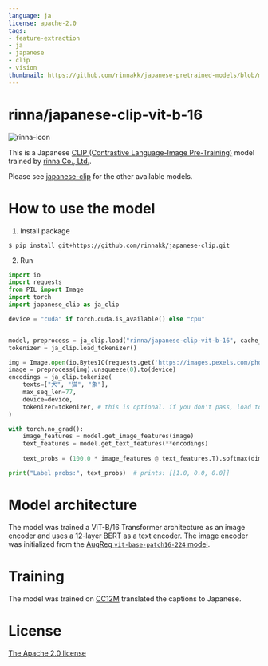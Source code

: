 ```yaml
---
language: ja
license: apache-2.0
tags:
- feature-extraction
- ja
- japanese
- clip
- vision
thumbnail: https://github.com/rinnakk/japanese-pretrained-models/blob/master/rinna.png
---
```


# rinna/japanese-clip-vit-b-16

![rinna-icon](./rinna.png)

This is a Japanese [CLIP (Contrastive Language-Image Pre-Training)](https://arxiv.org/abs/2103.00020) model trained by [rinna Co., Ltd.](https://corp.rinna.co.jp/).

Please see [japanese-clip](https://github.com/rinnakk/japanese-clip) for the other available models.


# How to use the model


1. Install package

```shell
$ pip install git+https://github.com/rinnakk/japanese-clip.git
```

2. Run

```python
import io
import requests
from PIL import Image
import torch
import japanese_clip as ja_clip

device = "cuda" if torch.cuda.is_available() else "cpu"


model, preprocess = ja_clip.load("rinna/japanese-clip-vit-b-16", cache_dir="/tmp/japanese_clip", device=device)
tokenizer = ja_clip.load_tokenizer()

img = Image.open(io.BytesIO(requests.get('https://images.pexels.com/photos/2253275/pexels-photo-2253275.jpeg?auto=compress&cs=tinysrgb&dpr=3&h=750&w=1260').content))
image = preprocess(img).unsqueeze(0).to(device)
encodings = ja_clip.tokenize(
    texts=["犬", "猫", "象"],
    max_seq_len=77,
    device=device,
    tokenizer=tokenizer, # this is optional. if you don't pass, load tokenizer each time
)

with torch.no_grad():
    image_features = model.get_image_features(image)
    text_features = model.get_text_features(**encodings)
    
    text_probs = (100.0 * image_features @ text_features.T).softmax(dim=-1)

print("Label probs:", text_probs)  # prints: [[1.0, 0.0, 0.0]]
```

# Model architecture
The model was trained  a ViT-B/16 Transformer architecture as an image encoder and uses a 12-layer BERT as a text encoder. The image encoder was initialized from the [AugReg `vit-base-patch16-224` model](https://github.com/google-research/vision_transformer).

# Training
The model was trained on [CC12M](https://github.com/google-research-datasets/conceptual-12m) translated the captions to Japanese.


# License

[The Apache 2.0 license](https://www.apache.org/licenses/LICENSE-2.0)
